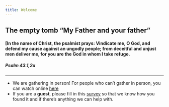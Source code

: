 ```yaml
---
title: Welcome
---
```


## The empty tomb “My Father and your father”


#### [In the name of Christ, the psalmist prays: Vindicate me, O God, and defend my cause against an ungodly people; from deceitful and unjust men deliver me, for you are the God in whom I take refuge.
##### Psalm 43.1,2a


---
- We are gathering in person! For people who can’t gather in person, you can watch online [here](https://stgeorgeshurstville.org.au/sunday-english-online)
- If you are a **guest**, please fill in this [survey](https://tinyurl.com/SGHACsurvey) so that we know how you found it and if there’s anything we can help with.
